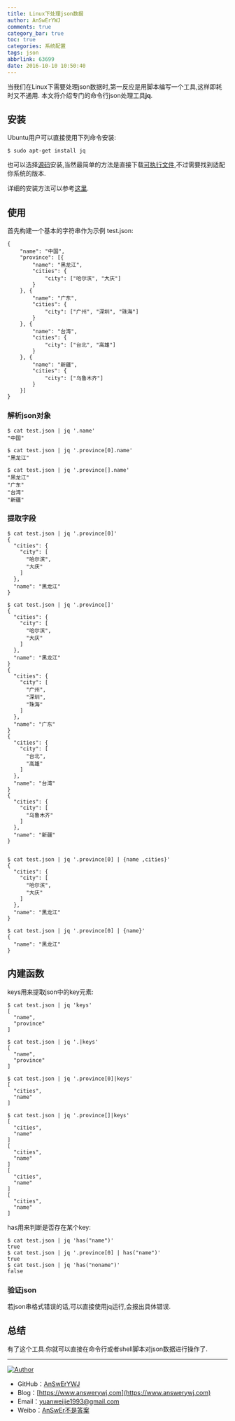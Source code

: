 ```yaml
---
title: Linux下处理json数据
author: AnSwErYWJ
comments: true
category_bar: true
toc: true
categories: 系统配置
tags: json
abbrlink: 63699
date: 2016-10-10 10:50:40
---
```


当我们在Linux下需要处理json数据时,第一反应是用脚本编写一个工具,这样即耗时又不通用. 本文将介绍专门的命令行json处理工具**jq**.
<!--more-->

## 安装
Ubuntu用户可以直接使用下列命令安装:
```
$ sudo apt-get install jq 
```
也可以选择[源码](https://github.com/stedolan/jq)安装,当然最简单的方法是直接下载[可执行文件](https://stedolan.github.io/jq/),不过需要找到适配你系统的版本.

详细的安装方法可以参考[这里](https://stedolan.github.io/jq/download/).

## 使用
首先构建一个基本的字符串作为示例 test.json:
```
{
    "name": "中国",
    "province": [{
        "name": "黑龙江",
        "cities": {
            "city": ["哈尔滨", "大庆"]
        }
    }, {
        "name": "广东",
        "cities": {
            "city": ["广州", "深圳", "珠海"]
        }
    }, {
        "name": "台湾",
        "cities": {
            "city": ["台北", "高雄"]
        }
    }, {
        "name": "新疆",
        "cities": {
            "city": ["乌鲁木齐"]
        }
    }]
}
```

### 解析json对象
```
$ cat test.json | jq '.name'
"中国"

$ cat test.json | jq '.province[0].name'
"黑龙江"

$ cat test.json | jq '.province[].name'
"黑龙江"
"广东"
"台湾"
"新疆"
```

### 提取字段
```
$ cat test.json | jq '.province[0]'
{
  "cities": {
    "city": [
      "哈尔滨",
      "大庆"
    ]
  },
  "name": "黑龙江"
}

$ cat test.json | jq '.province[]'
{
  "cities": {
    "city": [
      "哈尔滨",
      "大庆"
    ]
  },
  "name": "黑龙江"
}
{
  "cities": {
    "city": [
      "广州",
      "深圳",
      "珠海"
    ]
  },
  "name": "广东"
}
{
  "cities": {
    "city": [
      "台北",
      "高雄"
    ]
  },
  "name": "台湾"
}
{
  "cities": {
    "city": [
      "乌鲁木齐"
    ]
  },
  "name": "新疆"
}


$ cat test.json | jq '.province[0] | {name ,cities}'
{
  "cities": {
    "city": [
      "哈尔滨",
      "大庆"
    ]
  },
  "name": "黑龙江"
}

$ cat test.json | jq '.province[0] | {name}'
{
  "name": "黑龙江"
}
```

## 内建函数
keys用来提取json中的key元素:
```
$ cat test.json | jq 'keys'
[
  "name",
  "province"
]

$ cat test.json | jq '.|keys'
[
  "name",
  "province"
]

$ cat test.json | jq '.province[0]|keys'
[
  "cities",
  "name"
]

$ cat test.json | jq '.province[]|keys'
[
  "cities",
  "name"
]
[
  "cities",
  "name"
]
[
  "cities",
  "name"
]
[
  "cities",
  "name"
]
```

has用来判断是否存在某个key:
```
$ cat test.json | jq 'has("name")'
true
$ cat test.json | jq '.province[0] | has("name")'
true
$ cat test.json | jq 'has("noname")'
false
```

### 验证json
若json串格式错误的话,可以直接使用jq运行,会报出具体错误.

## 总结
有了这个工具.你就可以直接在命令行或者shell脚本对json数据进行操作了.

-----

<a href="#"><img src="https://img.shields.io/badge/Author-AnSwErYWJ-blue" alt="Author"></a>
- GitHub：[AnSwErYWJ](https://github.com/AnSwErYWJ)
- Blog：[https://www.answerywj.com](https://www.answerywj.com) 
- Email：[yuanweijie1993@gmail.com](https://mail.google.com)
- Weibo：[AnSwEr不是答案](https://weibo.com/1783591593)